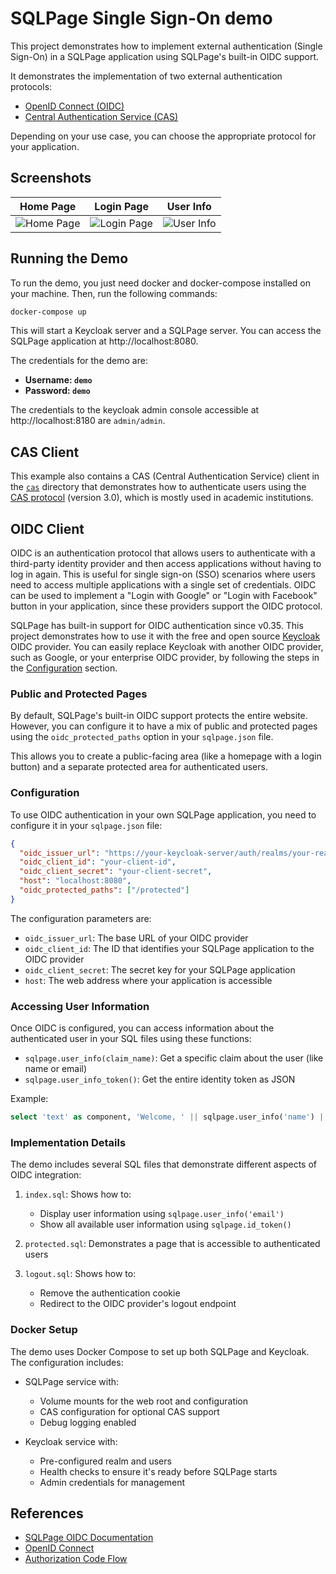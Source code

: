 # SQLPage Single Sign-On demo

This project demonstrates how to implement 
external authentication (Single Sign-On) in a SQLPage application using SQLPage's built-in OIDC support.

It demonstrates the implementation of two external authentication protocols:
- [OpenID Connect (OIDC)](https://openid.net/connect/)
- [Central Authentication Service (CAS)](https://apereo.github.io/cas/)

Depending on your use case, you can choose the appropriate protocol for your application.

## Screenshots

| Home Page | Login Page | User Info |
| --- | --- | --- |
| ![Home Page](assets/homepage.png) | ![Login Page](assets/login_page.png) | ![User Info](assets/logged_in.png) |

## Running the Demo

To run the demo, you just need docker and docker-compose installed on your machine. Then, run the following commands:

```bash
docker-compose up
```

This will start a Keycloak server and a SQLPage server. You can access the SQLPage application at http://localhost:8080.

The credentials for the demo are:
 - **Username: `demo`**
 - **Password: `demo`**

The credentials to the keycloak admin console accessible at http://localhost:8180 are `admin/admin`.

## CAS Client

This example also contains a CAS (Central Authentication Service) client
in the [`cas`](./cas) directory that demonstrates how to authenticate users using
the [CAS protocol](https://apereo.github.io/cas/) (version 3.0), which is mostly used in academic institutions.

## OIDC Client

OIDC is an authentication protocol that allows users to authenticate with a third-party identity provider and then access applications without having to log in again. This is useful for single sign-on (SSO) scenarios where users need to access multiple applications with a single set of credentials.
OIDC can be used to implement a "Login with Google" or "Login with Facebook" button in your application, since these providers support the OIDC protocol.

SQLPage has built-in support for OIDC authentication since v0.35.
This project demonstrates how to use it with the free and open source [Keycloak](https://www.keycloak.org/) OIDC provider.
You can easily replace Keycloak with another OIDC provider, such as Google, or your enterprise OIDC provider, by following the steps in the [Configuration](#configuration) section.

### Public and Protected Pages

By default, SQLPage's built-in OIDC support protects the entire website. However, you can configure it to have a mix of public and protected pages using the `oidc_protected_paths` option in your `sqlpage.json` file.

This allows you to create a public-facing area (like a homepage with a login button) and a separate protected area for authenticated users.


### Configuration

To use OIDC authentication in your own SQLPage application, 
you need to configure it in your `sqlpage.json` file:

```json
{
  "oidc_issuer_url": "https://your-keycloak-server/auth/realms/your-realm",
  "oidc_client_id": "your-client-id",
  "oidc_client_secret": "your-client-secret",
  "host": "localhost:8080",
  "oidc_protected_paths": ["/protected"]
}
```

The configuration parameters are:
- `oidc_issuer_url`: The base URL of your OIDC provider
- `oidc_client_id`: The ID that identifies your SQLPage application to the OIDC provider
- `oidc_client_secret`: The secret key for your SQLPage application
- `host`: The web address where your application is accessible

### Accessing User Information

Once OIDC is configured, you can access information about the authenticated user in your SQL files using these functions:

- `sqlpage.user_info(claim_name)`: Get a specific claim about the user (like name or email)
- `sqlpage.user_info_token()`: Get the entire identity token as JSON

Example:
```sql
select 'text' as component, 'Welcome, ' || sqlpage.user_info('name') || '!' as contents_md;
```

### Implementation Details

The demo includes several SQL files that demonstrate different aspects of OIDC integration:

1. `index.sql`: Shows how to:
   - Display user information using `sqlpage.user_info('email')`
   - Show all available user information using `sqlpage.id_token()`

2. `protected.sql`: Demonstrates a page that is accessible to authenticated users

3. `logout.sql`: Shows how to:
   - Remove the authentication cookie
   - Redirect to the OIDC provider's logout endpoint

### Docker Setup

The demo uses Docker Compose to set up both SQLPage and Keycloak. The configuration includes:

- SQLPage service with:
  - Volume mounts for the web root and configuration
  - CAS configuration for optional CAS support
  - Debug logging enabled

- Keycloak service with:
  - Pre-configured realm and users
  - Health checks to ensure it's ready before SQLPage starts
  - Admin credentials for management

## References

- [SQLPage OIDC Documentation](https://sql-page.com/sso)
- [OpenID Connect](https://openid.net/connect/)
- [Authorization Code Flow](https://openid.net/specs/openid-connect-core-1_0.html#CodeFlowAuth)


